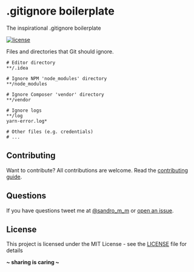 # .gitignore boilerplate

The inspirational .gitignore boilerplate

[![license](https://img.shields.io/badge/License-MIT-blue.svg?style=flat)](LICENSE)

Files and directories that Git should ignore.
```
# Editor directory
**/.idea

# Ignore NPM 'node_modules' directory
**/node_modules

# Ignore Composer 'vendor' directory
**/vendor

# Ignore logs
**/log
yarn-error.log*

# Other files (e.g. credentials)
# ...
```

## Contributing
Want to contribute? All contributions are welcome. Read the [contributing guide](CONTRIBUTING.md).

## Questions
If you have questions tweet me at [@sandro_m_m](https://twitter.com/sandro_m_m) or [open an issue](../../issues/new).

## License
This project is licensed under the MIT License - see the [LICENSE](LICENSE) file for details

**~ sharing is caring ~**
